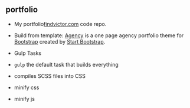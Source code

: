## portfolio

- My portfolio[findvictor.com](https://findvictor.com) code repo.

- Build from template: [Agency](https://startbootstrap.com/template-overviews/agency/) is a one page agency portfolio theme for [Bootstrap](http://getbootstrap.com/) created by [Start Bootstrap](http://startbootstrap.com/).

- Gulp Tasks
- `gulp` the default task that builds everything
- compiles SCSS files into CSS
- minify css
- minify js
